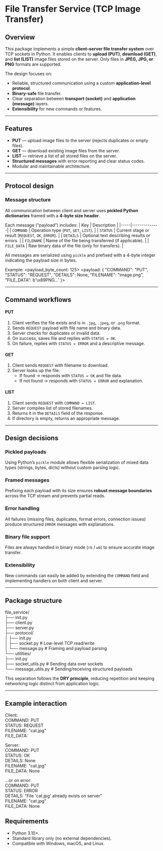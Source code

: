 # File Transfer Service (TCP Image Transfer)

## Overview
This package implements a simple **client–server file transfer system** over TCP sockets in Python. It enables clients to **upload (PUT)**, **download (GET)**, and **list (LIST)** image files stored on the server. Only files in **JPEG, JPG, or PNG** formats are supported.

The design focuses on:
- Reliable, structured communication using a custom **application-level protocol**.
- **Binary-safe** file transfer.
- Clear separation between **transport (socket)** and **application (message)** layers.
- **Extensibility** for new commands or features.

---

## Features
- **PUT** — upload image files to the server (rejects duplicates or empty files).  
- **GET** — download existing image files from the server.  
- **LIST** — retrieve a list of all stored files on the server.  
- **Structured messages** with error reporting and clear status codes.  
- Modular and maintainable architecture.  

---

## Protocol design

### Message structure
All communication between client and server uses **pickled Python dictionaries** framed with a **4-byte size header**.

Each message (“payload”) includes:
| Key | Description |
|-----|--------------|
| `COMMAND` | Operation type (`PUT`, `GET`, `LIST`). |
| `STATUS` | Current stage or result (`REQUEST`, `OK`, `ERROR`). |
| `DETAILS` | Optional text describing results or errors. |
| `FILENAME` | Name of the file being transferred (if applicable). |
| `FILE_DATA` | Raw binary data of the file (only for transfers). |

All messages are serialized using `pickle` and prefixed with a 4-byte integer indicating the payload size in bytes.

Example:
<payload_byte_count: 125>
<payload: {
"COMMAND": "PUT",
"STATUS": "REQUEST",
"DETAILS": None,
"FILENAME": "image.png",
"FILE_DATA": b'\x89PNG...'
}>

---

## Command workflows

#### PUT
1. Client verifies the file exists and is in `.jpg`, `.jpeg`, or `.png` format.  
2. Sends `REQUEST` payload with file name and binary data.  
3. Server checks for duplicates or invalid data.  
4. On success, saves file and replies with `STATUS = OK`.  
5. On failure, replies with `STATUS = ERROR` and a descriptive message.

#### GET
1. Client sends `REQUEST` with filename to download.  
2. Server looks up the file:  
   - If found → responds with `STATUS = OK` and file data.  
   - If not found → responds with `STATUS = ERROR` and explanation.  

#### LIST
1. Client sends `REQUEST` with `COMMAND = LIST`.  
2. Server compiles list of stored filenames.  
3. Returns it in the `DETAILS` field of the response.  
4. If directory is empty, returns an appropriate message.

---

## Design decisions

### Pickled payloads
Using Python’s `pickle` module allows flexible serialization of mixed data types (strings, bytes, dicts) without custom parsing logic.

### Framed messages
Prefixing each payload with its size ensures **robust message boundaries** across the TCP stream and prevents partial reads.

### Error handling
All failures (missing files, duplicates, format errors, connection issues) produce structured `ERROR` messages with explanations.

### Binary file support
Files are always handled in binary mode (`rb` / `wb`) to ensure accurate image transfer.

### Extensibility
New commands can easily be added by extending the `COMMAND` field and implementing handlers on both client and server.

---

## Package structure

file_service/  
├── init.py  
├── client.py  
├── server.py  
├── protocol/  
│ ├── init.py  
│ ├── socket.py # Low-level TCP read/write  
│ └── message.py # Framing and payload parsing  
└── utilities/  
├── init.py  
├── socket_utils.py # Sending data over sockets  
└── message_utils.py # Sending/receiving structured payloads  

This separation follows the **DRY principle**, reducing repetition and keeping networking logic distinct from application logic.

---

## Example interaction

Client:  
COMMAND: PUT  
STATUS: REQUEST  
FILENAME: "cat.jpg"  
FILE_DATA: <binary>  

Server:  
COMMAND: PUT  
STATUS: OK  
DETAILS: None  
FILENAME: "cat.jpg"  
FILE_DATA: None  

...or on error:  
COMMAND: PUT  
STATUS: ERROR  
DETAILS: "File 'cat.jpg' already exists on server"  
FILENAME: "cat.jpg"  
FILE_DATA: None  

## Requirements

- Python 3.10+.
- Standard library only (no external dependencies).
- Compatible with Windows, macOS, and Linux.
